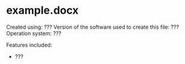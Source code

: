 # example.docx

Created using: ???
Version of the software used to create this file: ???
Operation system: ???

Features included:

- ???
